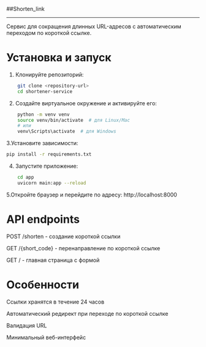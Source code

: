 ##Shorten_link

---
Сервис для сокращения длинных URL-адресов с автоматическим переходом по короткой ссылке.

# Установка и запуск

1. Клонируйте репозиторий:
```bash
    git clone <repository-url>
    cd shortener-service
```
2. Создайте виртуальное окружение и активируйте его:
```bash
    python -m venv venv
    source venv/bin/activate  # для Linux/Mac
    # или
    venv\Scripts\activate  # для Windows
```    
3.Установите зависимости:
```bash
pip install -r requirements.txt
```
4. Запустите приложение:
```bash
    cd app
    uvicorn main:app --reload
```
5.Откройте браузер и перейдите по адресу: http://localhost:8000

# API endpoints

POST /shorten - создание короткой ссылки

GET /{short_code} - перенаправление по короткой ссылке

GET / - главная страница с формой

# Особенности

Ссылки хранятся в течение 24 часов

Автоматический редирект при переходе по короткой ссылке

Валидация URL

Минимальный веб-интерфейс 
